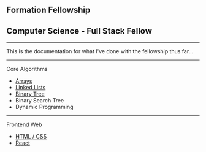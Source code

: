 ## Formation Fellowship

## Computer Science - Full Stack Fellow
---
This is the documentation for what I've done with the fellowship thus far...

---

Core Algorithms

- [Arrays](/CoreAlgos/Arrays/)
- [Linked Lists](/CoreAlgos/LinkedLists/)
- [Binary Tree](/CoreAlgos/binarytree/)
- Binary Search Tree
- Dynamic Programming

---

Frontend Web

- [HTML / CSS](/Frontend/HTMLCSS/)
- [React](/Frontend/React/)
